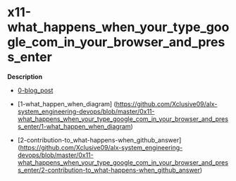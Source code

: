 # x11-what_happens_when_your_type_google_com_in_your_browser_and_press_enter

**Description**

- [0-blog_post](https://github.com/Xclusive09/alx-system_engineering-devops/blob/master/0x11-what_happens_when_your_type_google_com_in_your_browser_and_press_enter/0-blog_post)

- [1-what_happen_when_diagram] (https://github.com/Xclusive09/alx-system_engineering-devops/blob/master/0x11-what_happens_when_your_type_google_com_in_your_browser_and_press_enter/1-what_happen_when_diagram)

- [2-contribution-to_what-happens-when_github_answer] (https://github.com/Xclusive09/alx-system_engineering-devops/blob/master/0x11-what_happens_when_your_type_google_com_in_your_browser_and_press_enter/2-contribution-to_what-happens-when_github_answer)